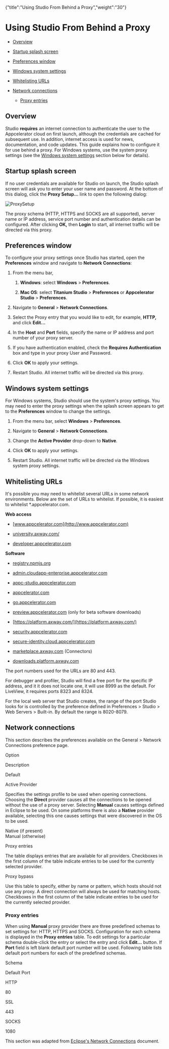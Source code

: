 {"title":"Using Studio From Behind a Proxy","weight":"30"} 

# Using Studio From Behind a Proxy

*   [Overview](#Overview)
    
*   [Startup splash screen](#Startupsplashscreen)
    
*   [Preferences window](#Preferenceswindow)
    
*   [Windows system settings](#Windowssystemsettings)
    
*   [Whitelisting URLs](#WhitelistingURLs)
    
*   [Network connections](#Networkconnections)
    
    *   [Proxy entries](#Proxyentries)
        

## Overview

Studio **requires** an internet connection to authenticate the user to the Appcelerator cloud on first launch, although the credentials are cached for subsequent use. In addition, internet access is used for news, documentation, and code updates. This guide explains how to configure it for use behind a proxy. For Windows systems, use the system proxy settings (see the [Windows system settings](#Windowssystemsettings) section below for details).

## Startup splash screen

If no user credentials are available for Studio on launch, the Studio splash screen will ask you to enter your user name and password. At the bottom of this dialog, click the **Proxy Setup...** link to open the following dialog:

![ProxySetup](/Images/appc/download/attachments/30083019/ProxySetup.png)

The proxy schema (HTTP, HTTPS and SOCKS are all supported), server name or IP address, service port number and authentication details can be configured. After clicking **OK,** then **Login** to start, all internet traffic will be directed via this proxy.

## Preferences window

To configure your proxy settings once Studio has started, open the **Preferences** window and navigate to **Network Connections**:

1.  From the menu bar,
    
    1.  **Windows**: select **Windows** > **Preferences**.
        
    2.  **Mac OS**:  select **Titanium Studio** > **Preferences** or **Appcelerator Studio** > **Preferences**.
        
2.  Navigate to **General** \> **Network Connections**.
    
3.  Select the Proxy entry that you would like to edit, for example, **HTTP,** and click **Edit...**
    
4.  In the **Host** and **Port** fields, specify the name or IP address and port number of your proxy server.
    
5.  If you have authentication enabled, check the **Requires Authentication** box and type in your proxy User and Password.
    
6.  Click **OK** to apply your settings.
    
7.  Restart Studio. All internet traffic will be directed via this proxy.
    

## Windows system settings

For Windows systems, Studio should use the system's proxy settings. You may need to enter the proxy settings when the splash screen appears to get to the **Preferences** window to change the settings.

1.  From the menu bar, select **Windows** \> **Preferences**.
    
2.  Navigate to **General** \> **Network Connections**.
    
3.  Change the **Active Provider** drop-down to **Native**.
    
4.  Click **OK** to apply your settings.
    
5.  Restart Studio. All internet traffic will be directed via the Windows system proxy settings.
    

## Whitelisting URLs

It's possible you may need to whitelist several URLs in some network environments. Below are the set of URLs to whitelist. If possible, it is easiest to whitelist \*.appcelerator.com.

**Web access**

*   [www.appcelerator.com](http://www.appcelerator.com)
    
*   [university.axway.com/](https://university.axway.com)
    
*   [developer.appcelerator.com](https://developer.appcelerator.com)
    

**Software**

*   [registry.npmjs.org](http://registry.npmjs.org)
    
*   [admin.cloudapp-enterprise.appcelerator.com](http://admin.cloudapp-enterprise.appcelerator.com)
    
*   [appc-studio.appcelerator.com](http://appc-studio.appcelerator.com)
    
*   [appcelerator.com](https://www.appcelerator.com/)
    
*   [go.appcelerator.com](http://go.appcelerator.com)
    
*   [preview.appcelerator.com](http://preview.appcelerator.com) (only for beta software downloads)
    
*   [https://platform.axway.com/](https://platform.axway.com/)
    
*   [security.appcelerator.com](http://security.appcelerator.com)
    
*   [secure-identity.cloud.appcelerator.com](http://secure-identity.cloud.appcelerator.com)
    
*   [marketplace.axway.com](https://marketplace.axway.com/home#!category/31050) (Connectors)
    
*   [downloads.platform.axway.com](http://downloads.platform.axway.com)
    

The port numbers used for the URLs are 80 and 443.

For debugger and profiler, Studio will find a free port for the specific IP address, and it it does not locate one, it will use 8999 as the default. For LiveView, it requires ports 8323 and 8324.

For the local web server that Studio creates, the range of the port Studio looks for is controlled by the preference defined in Preferences > Studio > Web Servers > Built-in. By default the range is 8020-8079.

## Network connections

This section describes the preferences available on the General > Network Connections preference page.

Option

Description

Default

Active Provider

Specifies the settings profile to be used when opening connections. Choosing the **Direct** provider causes all the connections to be opened without the use of a proxy server. Selecting **Manual** causes settings defined in Eclipse to be used. On some platforms there is also a **Native** provider available, selecting this one causes settings that were discovered in the OS to be used.

Native (if present)  
Manual (otherwise)

Proxy entries

The table displays entries that are available for all providers. Checkboxes in the first column of the table indicate entries to be used for the currently selected provider.

Proxy bypass

Use this table to specify, either by name or pattern, which hosts should not use any proxy. A direct connection will always be used for matching hosts. Checkboxes in the first column of the table indicate entries to be used for the currently selected provider.

### Proxy entries

When using **Manual** proxy provider there are three predefined schemas to set settings for: HTTP, HTTPS and SOCKS. Configuration for each schema is displayed in the **Proxy entries** table. To edit settings for a particular schema double-click the entry or select the entry and click **Edit...** button. If **Port** field is left blank default port number will be used. Following table lists default port numbers for each of the predefined schemas.

Schema

Default Port

HTTP

80

SSL

443

SOCKS

1080

This section was adapted from [Eclipse's Network Connections](https://help.eclipse.org/mars/index.jsp?topic=/org.eclipse.platform.doc.user/reference/ref-net-preferences.htm) document.